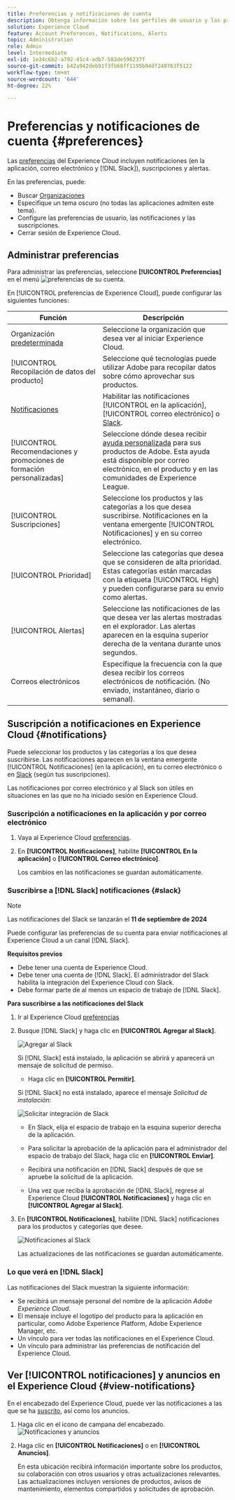 ```yaml
---
title: Preferencias y notificaciones de cuenta
description: Obtenga información sobre los perfiles de usuario y las preferencias de cuenta en Experience Cloud. Suscríbase a las notificaciones de productos para correo electrónico y  [!DNL Slack], y configure alertas de productos.
solution: Experience Cloud
feature: Account Preferences, Notifications, Alerts
topic: Administration
role: Admin
level: Intermediate
exl-id: 1e34c6b2-a792-41c4-adb7-583de596237f
source-git-commit: b42a942deb91f3fb68ff1195b94df248763f5122
workflow-type: tm+mt
source-wordcount: '644'
ht-degree: 22%

---
```


# Preferencias y notificaciones de cuenta {#preferences}

Las [preferencias](https://experience.adobe.com/preferences) del Experience Cloud incluyen notificaciones (en la aplicación, correo electrónico y [!DNL Slack]), suscripciones y alertas.

En las preferencias, puede:

* Buscar [Organizaciones](../administration/organizations.md)
* Especifique un tema oscuro (no todas las aplicaciones admiten este tema).
* Configure las preferencias de usuario, las notificaciones y las suscripciones.
* Cerrar sesión de Experience Cloud.

## Administrar preferencias

Para administrar las preferencias, seleccione **[!UICONTROL Preferencias]** en el menú ![preferencias](../assets/preferences-icon-sm.png) de su cuenta.

En [!UICONTROL preferencias de Experience Cloud], puede configurar las siguientes funciones:

| Función | Descripción |
|--- |--- |
| Organización [predeterminada](../administration/organizations.md) | Seleccione la organización que desea ver al iniciar Experience Cloud. |
| [!UICONTROL Recopilación de datos del producto] | Seleccione qué tecnologías puede utilizar Adobe para recopilar datos sobre cómo aprovechar sus productos. |
| [Notificaciones](#notifications-and-announcements) | Habilitar las notificaciones [!UICONTROL en la aplicación], [!UICONTROL correo electrónico] o [Slack](#slack-notifications). |
| [!UICONTROL Recomendaciones y promociones de formación personalizadas] | Seleccione dónde desea recibir [ayuda personalizada](personalized-learning.md) para sus productos de Adobe. Esta ayuda está disponible por correo electrónico, en el producto y en las comunidades de Experience League. |
| [!UICONTROL Suscripciones] | Seleccione los productos y las categorías a los que desea suscribirse. Notificaciones en la ventana emergente [!UICONTROL Notificaciones] y en su correo electrónico. |
| [!UICONTROL Prioridad] | Seleccione las categorías que desea que se consideren de alta prioridad. Estas categorías están marcadas con la etiqueta [!UICONTROL High] y pueden configurarse para su envío como alertas. |
| [!UICONTROL Alertas] | Seleccione las notificaciones de las que desea ver las alertas mostradas en el explorador. Las alertas aparecen en la esquina superior derecha de la ventana durante unos segundos. |
| Correos electrónicos | Especifique la frecuencia con la que desea recibir los correos electrónicos de notificación. (No enviado, instantáneo, diario o semanal). |

## Suscripción a notificaciones en Experience Cloud {#notifications}

Puede seleccionar los productos y las categorías a los que desea suscribirse. Las notificaciones aparecen en la ventana emergente [!UICONTROL Notificaciones] (en la aplicación), en tu correo electrónico o en [Slack](#slack-notifications) (según tus suscripciones).

Las notificaciones por correo electrónico y al Slack son útiles en situaciones en las que no ha iniciado sesión en Experience Cloud.

### Suscripción a notificaciones en la aplicación y por correo electrónico

1. Vaya al Experience Cloud [preferencias](https://experience.adobe.com/preferences).

1. En **[!UICONTROL Notificaciones]**, habilite **[!UICONTROL En la aplicación]** o **[!UICONTROL Correo electrónico]**.

   Los cambios en las notificaciones se guardan automáticamente.

### Suscribirse a [!DNL Slack] notificaciones {#slack}

>[!NOTE]
>
>Las notificaciones del Slack se lanzarán el **11 de septiembre de 2024**


Puede configurar las preferencias de su cuenta para enviar notificaciones al Experience Cloud a un canal [!DNL Slack].

**Requisitos previos**

* Debe tener una cuenta de Experience Cloud.
* Debe tener una cuenta de [!DNL Slack]. El administrador del Slack habilita la integración del Experience Cloud con Slack.
* Debe formar parte de al menos un espacio de trabajo de [!DNL Slack].

**Para suscribirse a las notificaciones del Slack**

1. Ir al Experience Cloud [preferencias](https://experience.adobe.com/preferences)

1. Busque [!DNL Slack] y haga clic en **[!UICONTROL Agregar al Slack]**.

   ![Agregar al Slack](../assets/add-to-slack.png)

   Si [!DNL Slack] está instalado, la aplicación se abrirá y aparecerá un mensaje de solicitud de permiso.

   * Haga clic en **[!UICONTROL Permitir]**.

   Si [!DNL Slack] no está instalado, aparece el mensaje _Solicitud de instalación_:

   ![Solicitar integración de Slack](../assets/slack-request.png)

   * En Slack, elija el espacio de trabajo en la esquina superior derecha de la aplicación.

   * Para solicitar la aprobación de la aplicación para el administrador del espacio de trabajo del Slack, haga clic en **[!UICONTROL Enviar]**.

   * Recibirá una notificación en [!DNL Slack] después de que se apruebe la solicitud de la aplicación.

   * Una vez que reciba la aprobación de [!DNL Slack], regrese al Experience Cloud **[!UICONTROL Notificaciones]** y haga clic en **[!UICONTROL Agregar al Slack]**.

1. En **[!UICONTROL Notificaciones]**, habilite [!DNL Slack] notificaciones para los productos y categorías que desee.

   ![Notificaciones al Slack](../assets/slack.png)

   Las actualizaciones de las notificaciones se guardan automáticamente.

### Lo que verá en [!DNL Slack]

Las notificaciones del Slack muestran la siguiente información:

* Se recibirá un mensaje personal del nombre de la aplicación _Adobe Experience Cloud_.
* El mensaje incluye el logotipo del producto para la aplicación en particular, como Adobe Experience Platform, Adobe Experience Manager, etc.
* Un vínculo para ver todas las notificaciones en el Experience Cloud.
* Un vínculo para administrar las preferencias de notificación del Experience Cloud.

## Ver [!UICONTROL notificaciones] y anuncios en el Experience Cloud {#view-notifications}

En el encabezado del Experience Cloud, puede ver las notificaciones a las que se ha [suscrito](#notifications), así como los anuncios.

1. Haga clic en el icono de campana del encabezado. ![Notificaciones y anuncios](../assets/bell-icon.png)

1. Haga clic en **[!UICONTROL Notificaciones]** o en **[!UICONTROL Anuncios]**.

   En esta ubicación recibirá información importante sobre los productos, su colaboración con otros usuarios y otras actualizaciones relevantes. Las actualizaciones incluyen versiones de productos, avisos de mantenimiento, elementos compartidos y solicitudes de aprobación.